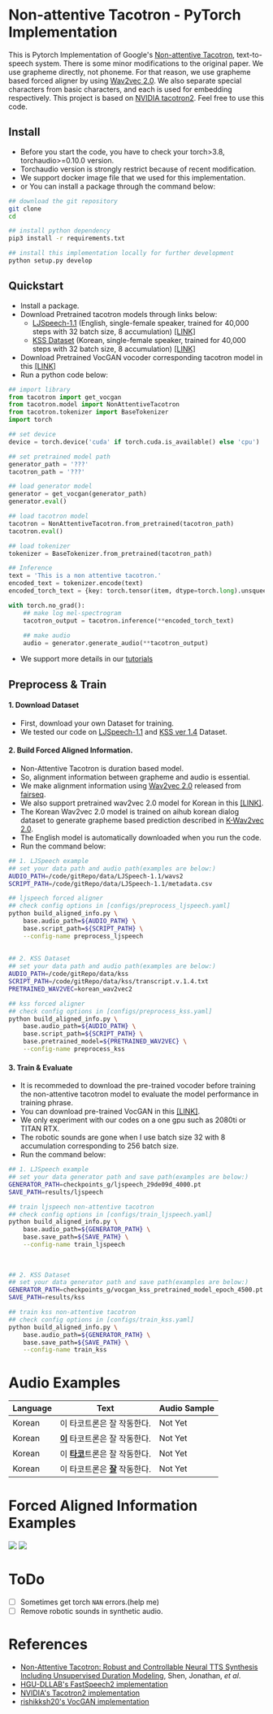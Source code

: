 # Non-attentive Tacotron - PyTorch Implementation

This is Pytorch Implementation of Google's [Non-attentive Tacotron](https://arxiv.org/abs/2010.04301), text-to-speech system.
There is some minor modifications to the original paper. We use grapheme directly, not phoneme. 
For that reason, we use grapheme based forced aligner by using [Wav2vec 2.0](https://arxiv.org/abs/2006.11477).
We also separate special characters from basic characters, and each is used for embedding respectively.
This project is based on [NVIDIA tacotron2](https://github.com/NVIDIA/tacotron2). Feel free to use this code.

## Install
- Before you start the code, you have to check your torch>3.8, torchaudio>=0.10.0 version.
- Torchaudio version is strongly restrict because of recent modification. 
- We support docker image file that we used for this implementation.
- or You can install a package through the command below:
```bash
## download the git repository
git clone 
cd 

## install python dependency
pip3 install -r requirements.txt

## install this implementation locally for further development
python setup.py develop
```

## Quickstart
- Install a package.
- Download Pretrained tacotron models through links below:
  - [LJSpeech-1.1](https://keithito.com/LJ-Speech-Dataset/) (English, single-female speaker, trained for 40,000 steps with 32 batch size, 8 accumulation) [[LINK]]()
  - [KSS Dataset](https://www.kaggle.com/bryanpark/korean-single-speaker-speech-dataset) (Korean, single-female speaker, trained for 40,000 steps with 32 batch size, 8 accumulation) [[LINK]](https://drive.google.com/file/d/1BBYDTaBS0co7_VgaRowqk8NvFGA5bBgF/view?usp=sharing)
- Download Pretrained VocGAN vocoder corresponding tacotron model in this [[LINK]](https://github.com/rishikksh20/VocGAN)
- Run a python code below:
```python
## import library
from tacotron import get_vocgan
from tacotron.model import NonAttentiveTacotron
from tacotron.tokenizer import BaseTokenizer
import torch

## set device
device = torch.device('cuda' if torch.cuda.is_available() else 'cpu')

## set pretrained model path
generator_path = '???'
tacotron_path = '???'

## load generator model
generator = get_vocgan(generator_path)
generator.eval()

## load tacotron model
tacotron = NonAttentiveTacotron.from_pretrained(tacotron_path)
tacotron.eval()

## load tokenizer
tokenizer = BaseTokenizer.from_pretrained(tacotron_path)

## Inference
text = 'This is a non attentive tacotron.'
encoded_text = tokenizer.encode(text)
encoded_torch_text = {key: torch.tensor(item, dtype=torch.long).unsqueeze(0).to(device) for key, item in encoded_text.items()}

with torch.no_grad():
    ## make log mel-spectrogram
    tacotron_output = tacotron.inference(**encoded_torch_text)
    
    ## make audio
    audio = generator.generate_audio(**tacotron_output)
```
- We support more details in our [tutorials](tutorial/)

## Preprocess & Train
#### 1. Download Dataset 
- First, download your own Dataset for training.
- We tested our code on [LJSpeech-1.1](https://keithito.com/LJ-Speech-Dataset/) and [KSS ver 1.4](https://www.kaggle.com/bryanpark/korean-single-speaker-speech-dataset) Dataset.

#### 2. Build Forced Aligned Information.
- Non-Attentive Tacotron is duration based model.
- So, alignment information between grapheme and audio is essential.
- We make alignment information using [Wav2vec 2.0](https://arxiv.org/abs/2006.11477) released from [fairseq](https://github.com/pytorch/fairseq/tree/main/examples/wav2vec).
- We also support pretrained wav2vec 2.0 model for Korean in this [[LINK]](https://drive.google.com/file/d/1BBYDTaBS0co7_VgaRowqk8NvFGA5bBgF/view?usp=sharing).
- The Korean Wav2vec 2.0 model is trained on aihub korean dialog dataset to generate grapheme based prediction described in [K-Wav2vec 2.0](https://arxiv.org/abs/2110.05172).
- The English model is automatically downloaded when you run the code.
- Run the command below:
```bash
## 1. LJSpeech example
## set your data path and audio path(examples are below:)
AUDIO_PATH=/code/gitRepo/data/LJSpeech-1.1/wavs2
SCRIPT_PATH=/code/gitRepo/data/LJSpeech-1.1/metadata.csv

## ljspeech forced aligner
## check config options in [configs/preprocess_ljspeech.yaml]
python build_aligned_info.py \
    base.audio_path=${AUDIO_PATH} \
    base.script_path=${SCRIPT_PATH} \
    --config-name preprocess_ljspeech
    
    
## 2. KSS Dataset 
## set your data path and audio path(examples are below:)
AUDIO_PATH=/code/gitRepo/data/kss
SCRIPT_PATH=/code/gitRepo/data/kss/transcript.v.1.4.txt
PRETRAINED_WAV2VEC=korean_wav2vec2

## kss forced aligner
## check config options in [configs/preprocess_kss.yaml]
python build_aligned_info.py \
    base.audio_path=${AUDIO_PATH} \
    base.script_path=${SCRIPT_PATH} \
    base.pretrained_model=${PRETRAINED_WAV2VEC} \
    --config-name preprocess_kss
```

#### 3. Train & Evaluate
- It is recommeded to download the pre-trained vocoder before training the non-attentive tacotron model to evaluate the model performance in training phrase.
- You can download pre-trained VocGAN in this [[LINK]](https://github.com/rishikksh20/VocGAN).
- We only experiment with our codes on a one gpu such as 2080ti or TITAN RTX.
- The robotic sounds are gone when I use batch size 32 with 8 accumulation corresponding to 256 batch size.
- Run the command below:
```bash
## 1. LJSpeech example
## set your data generator path and save path(examples are below:)
GENERATOR_PATH=checkpoints_g/ljspeech_29de09d_4000.pt
SAVE_PATH=results/ljspeech

## train ljspeech non-attentive tacotron
## check config options in [configs/train_ljspeech.yaml]
python build_aligned_info.py \
    base.audio_path=${GENERATOR_PATH} \
    base.save_path=${SAVE_PATH} \
    --config-name train_ljspeech
  
  
    
## 2. KSS Dataset   
## set your data generator path and save path(examples are below:)
GENERATOR_PATH=checkpoints_g/vocgan_kss_pretrained_model_epoch_4500.pt
SAVE_PATH=results/kss

## train kss non-attentive tacotron
## check config options in [configs/train_kss.yaml]
python build_aligned_info.py \
    base.audio_path=${GENERATOR_PATH} \
    base.save_path=${SAVE_PATH} \
    --config-name train_kss

```

# Audio Examples
 Language | Text | Audio Sample  | 
|----------|-------------------------------------------|---------|
| Korean   | 이 타코트론은 잘 작동한다.                   | Not Yet |
| Korean   | <b><ins>이</ins></b> 타코트론은 잘 작동한다. | Not Yet |
| Korean   | 이 <b><ins>타코</ins></b>트론은 잘 작동한다. | Not Yet |
| Korean   | 이 타코트론은 <b><ins>잘</ins></b> 작동한다. | Not Yet |

# Forced Aligned Information Examples
![](samples/english_forced_aligned_information.png)
![](samples/korean_forced_aligned_information.png)

# ToDo
- [ ] Sometimes get torch `NAN` errors.(help me)
- [ ] Remove robotic sounds in synthetic audio.

# References
- [Non-Attentive Tacotron: Robust and Controllable Neural TTS Synthesis Including Unsupervised Duration Modeling](https://arxiv.org/abs/2010.04301), Shen, Jonathan, *et al*.
- [HGU-DLLAB's FastSpeech2 implementation](https://github.com/HGU-DLLAB/Korean-FastSpeech2-Pytorch)
- [NVIDIA's Tacotron2 implementation](https://github.com/NVIDIA/tacotron2)
- [rishikksh20's VocGAN implementation](https://github.com/rishikksh20/VocGAN)
